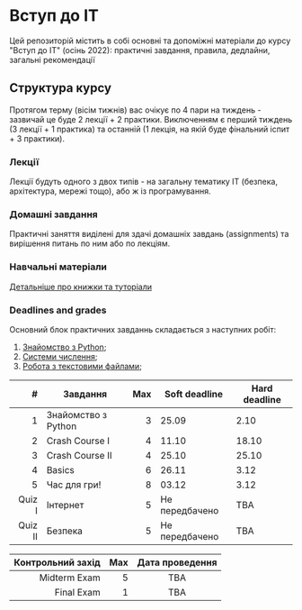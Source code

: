 # Вступ до ІТ

Цей репозиторій містить в собі основні та допоміжні матеріали до курсу "Вступ до ІТ" (осінь 2022): практичні завдання, правила, дедлайни, загальні рекомендації

## Структура курсу

Протягом  терму (вісім тижнів) вас очікує по 4 пари на тиждень - зазвичай це буде 2 лекції + 2 практики. Виключенням є перший тиждень (3 лекції + 1 практика) та останній (1 лекція, на якій буде фінальний іспит + 3 практики).

### Лекції

Лекції будуть одного з двох типів - на загальну тематику ІТ (безпека, архітектура, мережі тощо), або ж із програмування. 

### Домашні завдання

Практичні заняття виділені для здачі домашніх завдань (assignments) та вирішення питань по ним або по лекціям.

### Навчальні матеріали

[Детальніше про книжки та туторіали](/python_materials.md)

### Deadlines and grades

Основний блок практичних завданнь складається з наступних робіт:
1. [Знайомство з Python](/assignments_2021/assignment_1.md);
2. [Системи числення](/assignments_2021/assignment_2.md);
3. [Робота з текстовими файлами](/assignments_2021/assignment_3.md);


|            # | Завдання            | Max | Soft deadline  | Hard deadline |
|-------------:|---------------------|----:|----------------|---------------|
|            1 | Знайомство з Python |   3 | 25.09          | 2.10          |
|            2 | Crash Course I      |   4 | 11.10          | 18.10         |
|            3 | Crash Course II     |   4 | 25.10          | 25.10         |
|            4 | Basics              |   6 | 26.11          | 3.12          |
|            5 | Час для гри!        |   8 | 03.12          | 3.12          |
|       Quiz I | Інтернет            |   5 | Не передбачено | TBA           |
|      Quiz II | Безпека             |   5 | Не передбачено | TBA           |


| Контрольний захід | Max | Дата проведення |
|------------------:|----:|:---------------:|
|      Midterm Exam |   5 |       TBA       |
|        Final Exam |   1 |       TBA       |